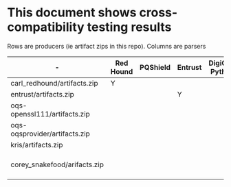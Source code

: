 # This document shows cross-compatibility testing results

Rows are producers (ie artifact zips in this repo).
Columns are parsers



| - | Red Hound | PQShield | Entrust | DigiCert Python | Openssl-OQS | BouncyCastle |
| - | --------- | -------- | ------- | --------------- | ----------- | ------------ |
| carl_redhound/artifacts.zip | Y | | | | | |
| entrust/artifacts.zip | | | Y | | Y | |
| oqs-openssl111/artifacts.zip | | | | | Y |
| oqs-oqsprovider/artifacts.zip | | | | | Y |
| kris/artifacts.zip | | | | | | |
| corey_snakefood/arifacts.zip | | | | | (Y) errors on dilithium3+5 | |
